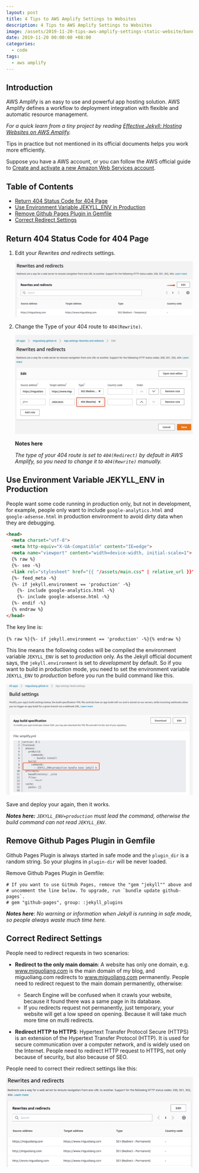 ```yaml
---
layout: post
title: 4 Tips to AWS Amplify Settings to Websites
description: 4 Tips to AWS Amplify Settings to Websites
image: /assets/2019-11-20-tips-aws-amplify-settings-static-website/banner.jpg
date: 2019-11-20 00:00:00 +08:00
categories:
  - code
tags:
  - aws amplify
---
```


## Introduction

AWS Amplify is an easy to use and powerful app hosting solution. AWS Amplify defines a workflow to deployment integration with flexible and automatic resource management.

*For a quick learn from a tiny project by reading [Effective Jekyll: Hosting Websites on AWS Amplify](/effective-jekyll-hosting-websites-on-aws-amplify).*

Tips in practice but not mentioned in its official documents helps you work more efficiently.

Suppose you have a AWS account, or you can follow the AWS official guide to [Create and activate a new Amazon Web Services account](https://aws.amazon.com/premiumsupport/knowledge-center/create-and-activate-aws-account/?nc1=h_ls).

## Table of Contents

* [Return 404 Status Code for 404 Page](#return-404-status-code-for-404-page)
* [Use Environment Variable JEKYLL_ENV in Production](#use-environment-variables-jekyll_env-in-production)
* [Remove Github Pages Plugin in Gemfile](#remove-github-pages-plugin-in-Gemfile)
* [Correct Redirect Settings](#correct-redirect-settings)

## Return 404 Status Code for 404 Page

1. Edit your *Rewrites and redirects* settings.

    ![Edit Rewrites and redirects](/assets/2019-11-20-tips-aws-amplify-settings-static-website/tips-1-1.jpg)

2. Change the Type of your 404 route to `404(Rewrite)`.

    ![Change to 404(Rewrite)](/assets/2019-11-20-tips-aws-amplify-settings-static-website/tips-1-2.jpg)

    **Notes here**

    *The type of your 404 route is set to `404(Redirect)` by default in AWS Amplify, so you need to change it to `404(Rewrite)` manually.*

## Use Environment Variable JEKYLL_ENV in Production

People want some code running in production only, but not in development, for example, people only want to include `google-analytics.html` and `google-adsense.html` in production environment to avoid dirty data when they are debugging.

```html
<head>
  <meta charset="utf-8">
  <meta http-equiv="X-UA-Compatible" content="IE=edge">
  <meta name="viewport" content="width=device-width, initial-scale=1">
  {% raw %}
  {%- seo -%}
  <link rel="stylesheet" href="{{ "/assets/main.css" | relative_url }}">
  {%- feed_meta -%}
  {%- if jekyll.environment == 'production' -%}
    {%- include google-analytics.html -%}
    {%- include google-adsense.html -%}
  {%- endif -%}
  {% endraw %}
</head>
```

The key line is:

`{% raw %}{%- if jekyll.environment == 'production' -%}{% endraw %}`

This line means the following codes will be compiled the environment variable `JEKYLL_ENV` is set to *production* only. As the Jekyll official document says, the `jekyll.environment` is set to *development* by default. So if you want to build in production mode, you need to set the environment variable `JEKYLL_ENV` to *production* before you run the build command like this.

![Set environment variables for your build](/assets/2019-11-20-tips-aws-amplify-settings-static-website/tips-2.jpg)

Save and deploy your again, then it works.

***Notes here:*** *`JEKYLL_ENV=production` must lead the command, otherwise the build command can not read `JEKYLL_ENV`*.

## Remove Github Pages Plugin in Gemfile

Github Pages Plugin is always started in safe mode and the `plugin_dir` is a random string. So your plugins in `plugin-dir` will be never loaded.

Remove Github Pages Plugin in Gemfile:

```gemfile
# If you want to use GitHub Pages, remove the "gem "jekyll"" above and
# uncomment the line below. To upgrade, run `bundle update github-pages`.
# gem "github-pages", group: :jekyll_plugins
```

***Notes here***: *No warning or information when Jekyll is running in safe mode, so people always waste much time here.*

## Correct Redirect Settings

People need to redirect requests in two scenarios:

* **Redirect to the only main domain**: A website has only one domain, e.g. www.miguoliang.com is the main domain of my blog, and miguoliang.com redirects to www.miguoliang.com permanently. People need to redirect request to the main domain permanently, otherwise:
  
  * Search Engine will be confused when it crawls your website, because it found there was a same page in its database.
  * If you redirects request not permanently, just temporary, your website will get a low speed on opening. Because it will take much more time on multi redirects.

* **Redirect HTTP to HTTPS**: Hypertext Transfer Protocol Secure (HTTPS) is an extension of the Hypertext Transfer Protocol (HTTP). It is used for secure communication over a computer network, and is widely used on the Internet. People need to redirect HTTP request to HTTPS, not only because of security, but also because of SEO.

People need to correct their redirect settings like this:

![Correct Redirect Settings](/assets/2019-11-20-tips-aws-amplify-settings-static-website/tips-4.jpg)
